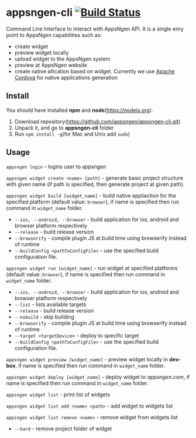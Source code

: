 # appsngen-cli [![Build Status](https://travis-ci.org/appsngen/appsngen-cli.svg?branch=master)](https://travis-ci.org/appsngen/appsngen-cli)
Command Line Interface to interact with AppsNgen API. It is a single enry point to AppsNgen capabilities such as:
* create widget
* preview widget locally
* upload widget to the AppsNgen system
* preview at AppsNgen website
* create native allication based on widget. Currently we use [Apache Cordova](https://cordova.apache.org/) for native applications generation

## Install

You should have installed **npm** and **node**(https://nodejs.org).

1. Download repository(https://github.com/appsngen/appsngen-cli.git)
2. Unpack it, and go to **appsngen-cli** folder
3. Run `npm install -g`(for Mac and Unix add `sudo`)

## Usage

`appsngen login` - logins user to appsngen

`appsngen widget create <name> [path]` - generate basic project structure with given name (if path is specified, then generate project at given path).

`appsngen widget build [widget_name]` - build native appliaction for the specified platform (default value: `browser`), if name is specified then run command in `widget_name` folder. 
 * `--ios, --android, --browser` - build application for ios, android and browser platform respectively
 * `--release` - build release version
 * `--browserify` - compile plugin JS at build time using browserify instead of runtime
 * `--buildConfig <pathToConfigFile>` - use the specified build configuration file.
  
`appsngen widget run [widget_name]` - run widget at specified platforms (default value: `browser`), if name is specified then run command in `widget_name` folder. 
 * `--ios, --android, --browser` - build application for ios, android and browser platform respectively
 * `--list` - lists available targets
 * `--release` - build release version
 * `--nobuild` - skip building
 * `--browserify` - compile plugin JS at build time using browserify instead of runtime
 * `--target <targetDevice>` - deploy to specific target
 * `--buildConfig <pathToConfigFile>` - use the specified build configuration file.

`appsngen widget preview [widget_name]` - preview widget locally in **dev-box**, if name is specified then run command in `widget_name` folder. 

`appsngen widget deploy [widget_name]` - deploy widget to *appsngen.com*, if name is specified then run command in `widget_name` folder. 

`appsngen widget list` - print list of widgets

`appsngen widget list add <name> <path>` - add widget to widgets list

`appsngen widget list remove <name>` - remove widget from widgets list
  * `--hard` - remove project folder of widget
